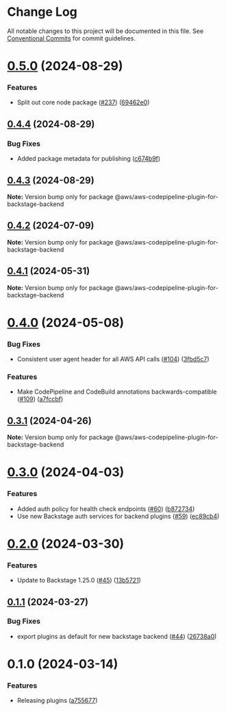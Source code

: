 # Change Log

All notable changes to this project will be documented in this file.
See [Conventional Commits](https://conventionalcommits.org) for commit guidelines.

# [0.5.0](https://github.com/awslabs/backstage-plugins-for-aws/compare/@aws/aws-codepipeline-plugin-for-backstage-backend@0.4.4...@aws/aws-codepipeline-plugin-for-backstage-backend@0.5.0) (2024-08-29)

### Features

- Split out core node package ([#237](https://github.com/awslabs/backstage-plugins-for-aws/issues/237)) ([69462e0](https://github.com/awslabs/backstage-plugins-for-aws/commit/69462e0fe77cbb729c5d34339086b523c1753b39))

## [0.4.4](https://github.com/awslabs/backstage-plugins-for-aws/compare/@aws/aws-codepipeline-plugin-for-backstage-backend@0.4.3...@aws/aws-codepipeline-plugin-for-backstage-backend@0.4.4) (2024-08-29)

### Bug Fixes

- Added package metadata for publishing ([c674b9f](https://github.com/awslabs/backstage-plugins-for-aws/commit/c674b9fee77bd91567615f8adc4c1688da93ee3f))

## [0.4.3](https://github.com/awslabs/backstage-plugins-for-aws/compare/@aws/aws-codepipeline-plugin-for-backstage-backend@0.4.2...@aws/aws-codepipeline-plugin-for-backstage-backend@0.4.3) (2024-08-29)

**Note:** Version bump only for package @aws/aws-codepipeline-plugin-for-backstage-backend

## [0.4.2](https://github.com/awslabs/backstage-plugins-for-aws/compare/@aws/aws-codepipeline-plugin-for-backstage-backend@0.4.1...@aws/aws-codepipeline-plugin-for-backstage-backend@0.4.2) (2024-07-09)

**Note:** Version bump only for package @aws/aws-codepipeline-plugin-for-backstage-backend

## [0.4.1](https://github.com/awslabs/backstage-plugins-for-aws/compare/@aws/aws-codepipeline-plugin-for-backstage-backend@0.4.0...@aws/aws-codepipeline-plugin-for-backstage-backend@0.4.1) (2024-05-31)

**Note:** Version bump only for package @aws/aws-codepipeline-plugin-for-backstage-backend

# [0.4.0](https://github.com/awslabs/backstage-plugins-for-aws/compare/@aws/aws-codepipeline-plugin-for-backstage-backend@0.3.1...@aws/aws-codepipeline-plugin-for-backstage-backend@0.4.0) (2024-05-08)

### Bug Fixes

- Consistent user agent header for all AWS API calls ([#104](https://github.com/awslabs/backstage-plugins-for-aws/issues/104)) ([3fbd5c7](https://github.com/awslabs/backstage-plugins-for-aws/commit/3fbd5c7fcc9c7095d7eff5fb2bacc77fda9e5a81))

### Features

- Make CodePipeline and CodeBuild annotations backwards-compatible ([#109](https://github.com/awslabs/backstage-plugins-for-aws/issues/109)) ([a7fccbf](https://github.com/awslabs/backstage-plugins-for-aws/commit/a7fccbff5d52e1a1c3820b57152cb77e6373672d))

## [0.3.1](https://github.com/awslabs/backstage-plugins-for-aws/compare/@aws/aws-codepipeline-plugin-for-backstage-backend@0.3.0...@aws/aws-codepipeline-plugin-for-backstage-backend@0.3.1) (2024-04-26)

**Note:** Version bump only for package @aws/aws-codepipeline-plugin-for-backstage-backend

# [0.3.0](https://github.com/awslabs/backstage-plugins-for-aws/compare/@aws/aws-codepipeline-plugin-for-backstage-backend@0.2.0...@aws/aws-codepipeline-plugin-for-backstage-backend@0.3.0) (2024-04-03)

### Features

- Added auth policy for health check endpoints ([#60](https://github.com/awslabs/backstage-plugins-for-aws/issues/60)) ([b872734](https://github.com/awslabs/backstage-plugins-for-aws/commit/b87273481edbc0e2a300cf24318a1e814dad3216))
- Use new Backstage auth services for backend plugins ([#59](https://github.com/awslabs/backstage-plugins-for-aws/issues/59)) ([ec89cb4](https://github.com/awslabs/backstage-plugins-for-aws/commit/ec89cb49c808022160a2f515e6a03a44585d2def))

# [0.2.0](https://github.com/awslabs/backstage-plugins-for-aws/compare/@aws/aws-codepipeline-plugin-for-backstage-backend@0.1.1...@aws/aws-codepipeline-plugin-for-backstage-backend@0.2.0) (2024-03-30)

### Features

- Update to Backstage 1.25.0 ([#45](https://github.com/awslabs/backstage-plugins-for-aws/issues/45)) ([13b5721](https://github.com/awslabs/backstage-plugins-for-aws/commit/13b5721f176a898f7de7f483852732ee8014a1cc))

## [0.1.1](https://github.com/awslabs/backstage-plugins-for-aws/compare/@aws/aws-codepipeline-plugin-for-backstage-backend@0.1.0...@aws/aws-codepipeline-plugin-for-backstage-backend@0.1.1) (2024-03-27)

### Bug Fixes

- export plugins as default for new backstage backend ([#44](https://github.com/awslabs/backstage-plugins-for-aws/issues/44)) ([26738a0](https://github.com/awslabs/backstage-plugins-for-aws/commit/26738a0a2b1e12b9e6f7cc46ef0d8c1fd83846e6))

# 0.1.0 (2024-03-14)

### Features

- Releasing plugins ([a755677](https://github.com/awslabs/backstage-plugins-for-aws/commit/a75567771e3cbafe2ef2814ad33b1cc54e9564e0))
